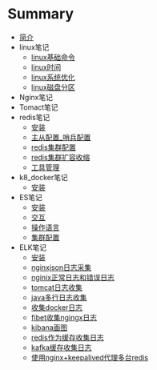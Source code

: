 # Summary

* [简介](README.md)
* linux笔记
    * [linux基础命令](linux/commond.md)
    * [linux时间](linux/time_synchronism.md)
    * [linux系统优化](linux/majorzation.md)
    * [linux磁盘分区](linux/Disk_partition.md)
* Nginx笔记
* Tomact笔记
* redis笔记
    * [安装](redis/安装.md)
    * [主从配置_哨兵配置](redis/主从配置_哨兵.md)
    * [redis集群配置](redis/集群.md)
    * [redis集群扩容收缩](redis/集群扩容收缩.md)
    * [工具管理](redis/工具管理.md)
* k8_docker笔记
    * [安装](k8_docker/install.md)
* ES笔记
    * [安装](es/install.md)
    * [交互](es/head插件交互.md)
    * [操作语言](es/dml.md)
    * [集群配置](es/集群.md)
* ELK笔记
    * [安装](elk/安装.md)
    * [nginxjson日志采集](elk/nginx_log_json.md)
    * [nginix正常日志和错误日志](elk/nginx_success_error_log.md)
    * [tomcat日志收集](elk/tomcat_log_cat.md)
    * [java多行日志收集](elk/java_log.md)
    * [收集docker日志](elk/docker_log.md)
    * [fibet收集ngingx日志](elk/filebeat_modules_get_ngingx_simple_log.md)
    * [kibana画图](elk/kibana_draw_dashboard.md)
    * [redis作为缓存收集日志](elk/redis_cat_log.md)
    * [kafka缓存收集日志](elk/kafka缓存收集日志.md)
    * [使用nginx+keepalived代理多台redis](elk/nginx_keepalived_redis.md)